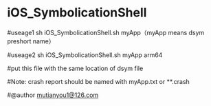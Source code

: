 # iOS_SymbolicationShell
#useage1 sh iOS_SymbolicationShell.sh myApp（myApp means dsym preshort name）

#useage2 sh iOS_SymbolicationShell.sh myApp arm64

#put this file with the same location of dsym file

#Note: crash report should be named with myApp.txt or **.crash

#@author mutianyou1@126.com
